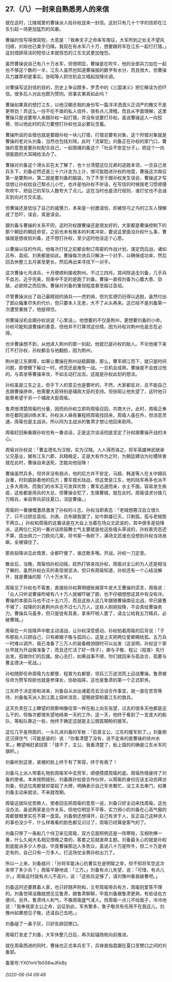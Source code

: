## 27.（八）一封来自熟悉男人的来信
就在这时，江陵城里的曹操派人给孙权送来一封信。这封只有几十个字的信却在江东引起一场更加猛烈的风暴。



曹操的信写得很简短，大意是：「我奉天子之命率军南征，大军所到之处无不望风归顺，刘琮也已束手归降。我现在有水军八十万，想要跟将军在江东一起打打猎。」这封措辞简洁的短信让本就惊恐的江东文武更加惶恐。



虽然曹操说自己有八十万水军，但很明显，曹操是在吹牛，他的全部兵力加在一起也不够这个数的一半，江东人虽然也知道曹操报的数字有水分，而且很大，但曹操兵力雄厚却是事实。张昭等人抓住机会又唱起投降论调。



对曹操写这封信的目的，历史上争议颇多，罗贯中的《三国演义》把它解读为恐吓信。很多后人对此也颇为赞同。但事实果真如此吗？



曹操如果真的想打江东，以他汉朝丞相的身份写一篇洋洋洒洒义正词严的檄文不是更带劲！弄这么一份不伦不类的私人信件，很有点儿滑稽。而且从字面理解，这里曹操只是说要带人来跟孙权一起打猎，并没有说要打孙权。虽说曹操这人一向狡猾，但以他此时的实力要想打孙权也没必要玩含蓄。



曹操所说的会猎也就是要跟孙权一块儿打猎，打猎总要有对象，这个狩猎对象就是曹操的老对头刘备，当然也包括刘琦。此时「流窜犯」刘备正在孙权的家门口，曹操的意思是要孙权配合自己，一起围捕刘备这个「社会不安定分子」，把这个一向很能跑的大耳贼给法办了。



曹操对刘备这个滑头实在太了解了，也十分清楚这位兄弟的逃跑本领，一旦自己发兵东下，刘备必然还是三十六计走为上计，很可能跑进孙权的地盘，曹操这次南征第一是要荆州，第二就是要刘备的脑袋，为了不至于跟孙权发生误会，曹操这才写信想让孙权给自己帮点儿小忙，也许是怕孙权不听话，在写信的时候按老习惯顺便吹吹牛，把自己的军队人数夸大了点儿，这在当时也是流行规则，谁打仗也不会诚实到向对方交实底。



但曹操还是低估了自己的威慑力，本来是一封邀请信，却被惊弓之鸟的江东人理解成了恐吓，误会，真是误会。



跟刘备与曹操的关系不同，这时孙权跟曹操还是很友好的，大家都是曹操控制下的那个朝廷的朝廷命官，之前也未有根本的利害冲突，要说这里面没孙权什么事，曹操就是想收拾刘备，还不想打孙权，至少这时他没这个心思。



以曹操以往的作风，他每次打仗之前都会制订周密的作战计划，谋定而后战，诸如吕布、袁绍、刘表都是如此。曹操每次进兵只解决一个对手，以确保成功率，然后回去休整三五月甚至更长，然后再出来寻找下一对手。



这次曹操七月进兵，十月便顺利接收荆州。不过三四月。其间除追击刘备，几乎兵不血刃，近乎完美，但美中不足的是跑了刘备。曹操一直视刘备为心腹大患、劲敌，必欲除之而后快。曹操对刘备的重视程度甚至超过袁绍。



尽管曹操派出了自己最精锐的骑兵——虎豹骑，但刘玄德仍旧得以逃脱，虽然付出了部众辎重尽失的代价，但只要本人无恙，大不了从头再来。这已经不是刘备第一次遭受重挫了，他挺得住。



但曹操没机会跟孙权说说「心里话」，他想要的不仅是荆州，更想要刘备的小命。孙权可能知道曹操的善意，但他并不打算领这份情，因为孙权对荆州也是志在必得。



也许曹操想不到，从他进入荆州的那一刻起，他就已是孙权的敌人。不论他接下来打不打孙权，孙权都会与他翻脸，因为荆州。



荆州是江东屏障，如果让曹操在荆州站稳脚跟，那么，曹军顺江而下，就只是时间问题，即使眼下躲过一时，终究还是难免一战。一旦机会成熟，曹操是不会放过他的。与其坐等曹操来攻，不如主动打出去。这就是孙权此刻的想法。



孙权虽是江东之主，但手下人的意见也是要听的，不然，大家都反对，总不能自己去跟曹操拼命，他需要大臣特别是辅政大臣的支持。但张昭让他失望了，这时他只能寄希望于另一个辅政大臣周瑜。



鲁肃很清楚周瑜的分量，因而劝孙权立即将周瑜召回，共商大计。此时，周瑜正奉命在鄱阳湖训练水军。孙权派人昼夜兼程把周瑜找回来，周瑜人虽在外，但消息灵通，周瑜也是主战派，所以同为主战派的鲁肃才想让他回来助阵。



周瑜赶回柴桑跟孙权也有一番谈话，正是这次谈话彻底坚定了孙权跟曹操开战的决心。



周瑜对孙权说：「曹孟德名为汉相，实为汉贼。人人得而诛之。将军英雄神武继承父兄基业，据有江东六郡，兵精粮足，正是大有作为之时，为朝廷建功为社稷除害就在此时，曹操自来送死，怎能向他投降！



曹操虽然兵多，但并非没有弱点，他的后方并不安定，马超、韩遂等人在关中拥兵自重，时刻威胁着他的后方；曹军擅长陆战，但这里是江东，他的陆军再多也派不上多大用场，而我们的水军正可发挥优势；曹军远道而来，水土不服，容易发生疾疫，这些都是用兵的大忌，但曹操全犯了，生擒曹贼，就在此时。周瑜请求分拨几万精兵，亲自带兵前往夏口，活捉曹操。」



周瑜的一番慷慨激昂激发了孙权的斗志，孙权当即表态：「老贼想篡汉自立很久了，只不过顾忌袁绍、刘表、吕布跟我罢了，如今群雄已灭，只剩孤，孤与老贼势不两立。」孙权和周瑜的这番话是在大会上当着在场众文武说的，其中很多是投降派，这两位仁兄的一番对话除鼓舞士气主要就是给这些墙头草说的，孙权表完态还不算，拔出佩刀一刀砍向几案，将书案一角砍下，满场文武谁也没想到孙权当场发飙，全被镇住了。



那些投降派见此情景，全都吓傻了，谁还敢多嘴。开战，孙权一刀定音。



散会后，当晚，周瑜怕孙权动摇，趁热打铁来找孙权，周瑜对主公的为人还是相当了解的，虽然孙权白天的表现很坚决，但只有周瑜知道，孙权还有一个心结没解开，就是曹操的那「八十万水军」。



周瑜见了孙权也不客套，直接给孙权算明细账揭穿牛皮大王曹操的谎言，周瑜说：「众人只听说曹操吹嘘有八十万人就被吓破了胆，也不仔细想想这其中有没有诈。曹操的本部兵马也不过十五六万，而且这些人这几年跟随曹操南征北战，早已疲惫不堪了，投降的刘表荆州兵也不过七八万人，这些人刚刚投降，不会真给曹操卖力。曹操兵马虽多，但只是徒有其表，拿来吓唬人罢了，请主公给我五万精兵，必破曹贼。」



周瑜在一片投降声中敢主动请战，让孙权深受感动，孙权拍着周瑜的后背说：「子布那些人只顾自己，只有卿跟子敬与孤同心，这是上天把两位爱卿赐给孤，五万兵一时难以调齐，我已准备了三万人的装备粮饷随时可以出发（这说明，孙权这个家伙早就为开战做准备了，而且还忙活了好一阵子），卿与子敬、程公（程普）先行出发，孤做你们的后援。放心去打，如果战事不顺，你们就回来与孤会合，孤要与曹孟德决一死战。」



孙权随即任命周瑜为左都督、程普为右都督，领兵三万逆流而上迎战曹操。鲁肃被任命为赞军校尉也就是参谋长，协助指挥，这也是鲁肃的第一个正式职务。



江东终于决定掺和进来，刘备自从派出诸葛亮去洽谈合作事宜，就一直在苦苦等待，刘备每天派人到江面上探听消息，望眼欲穿盼着江东的救兵。



这天负责在江上瞭望的观察哨像往常一样在船上向东张望，过去的很多天他都是这么干的，但每次都很失望地结束一天的工作。这一天，他终于看到了一支庞大的船队，等船队靠近一些，他终于确定这就是主公翘首期盼的援军。



这位几乎是用跑的，一头扎进刘备的军帐：「启禀主公，江东的援军到了。」刘备倒还沉得住气（可能是装的）说：「你看清楚了没有，说不定来的是曹操的徐州水军。」瞭望哨赶紧回答：「错不了，主公，我看清楚了，船上插的的确是江东水军的旗帜。」



刘备听到这里，紧绷的脸上终于有了笑容，终于有救了！



刘备马上派人带着礼物到周瑜军中去劳军，顺便摸摸周瑜的底。周瑜热情接待了刘备的使者。本来按照级别，刘备跟孙权是合作伙伴，以周瑜的身份应该主动去拜访刘备，但这位周都督却耍起了大牌，明确表示自己军务繁忙，没工夫去串门，如果刘备主动来就谈，不来就改期。



周瑜这就叫仗势欺人，使者回去把周瑜的意思一说，刘备只好主动来找周瑜。这也没办法，虽说两家是合作关系，但地位明显不平等，实力弱小的刘备在心高气傲的周都督眼里实在不算一盘菜。刘备倒还想得开，自己有求于人，反正自己这种求人的事也没少干，什么样难看的脸色都见识过了，周瑜已经算是客气的了。



刘备只带了一条船几个侍卫来见周瑜，双方见面照例还是一阵寒暄，互相吹捧一番，什么久闻大名相见恨晚之类的，客套之后就直奔主题。刘备最关心的就是孙权到底能派多少人参战，毕竟曹操那边人多势众，虽说八十万是吹牛，但二十万是肯定有的，自己只有一万多人，打这场仗全靠孙权出力了。



所以一上来，刘备就问：「孙将军能决心抗曹实在是明智之举，但不知将军您这次来带了多少兵？」周瑜平静地说：「三万。」刘备有点儿失望，说：「可惜，有点儿少。」周瑜这时就有点儿不高兴，说：「这些兵足够了，请刘豫州看我破曹吧。」



刘备这时还要靠着人家，也只好随声附和，又夸周瑜带兵有方，周瑜则爱答不理的。刘备觉得没趣就想见见鲁肃，跟鲁肃聊聊，毕竟刘备跟鲁肃更熟，有些话也方便问，另外，鲁肃待人和气，不像周瑜盛气凌人。但周瑜一点儿不给面子，冷冷地说：「我奉我家主公之命，远征到此，军务繁多，鲁子敬另有任用不在我这儿，刘豫州如果想见子敬，还请自己去吧。」



刘备碰了一鼻子灰，只好告辞回樊口。



周瑜打发走了刘备，大军休整几日后，再次起锚扬帆向前推进。



就在周瑜西进的同时，曹操也正式率兵东下，兵锋直指盘踞在夏口至樊口之间的刘备部。



备案号:YX01mV1b558wJKkBy


###### 2020-06-04 09:49
